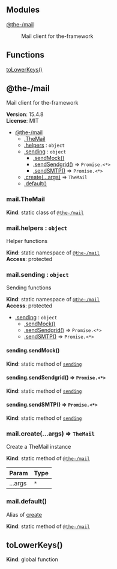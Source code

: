 <!--- Code generated by @the-/script-doc. DO NOT EDIT. -->

## Modules

<dl>
<dt><a href="#module_@the-/mail">@the-/mail</a></dt>
<dd><p>Mail client for the-framework</p>
</dd>
</dl>

## Functions

<dl>
<dt><a href="#toLowerKeys">toLowerKeys()</a></dt>
<dd></dd>
</dl>

<a name="module_@the-/mail"></a>

## @the-/mail
Mail client for the-framework

**Version**: 15.4.8  
**License**: MIT  

* [@the-/mail](#module_@the-/mail)
    * [.TheMail](#module_@the-/mail.TheMail)
    * [.helpers](#module_@the-/mail.helpers) : <code>object</code>
    * [.sending](#module_@the-/mail.sending) : <code>object</code>
        * [.sendMock()](#module_@the-/mail.sending.sendMock)
        * [.sendSendgrid()](#module_@the-/mail.sending.sendSendgrid) ⇒ <code>Promise.&lt;\*&gt;</code>
        * [.sendSMTP()](#module_@the-/mail.sending.sendSMTP) ⇒ <code>Promise.&lt;\*&gt;</code>
    * [.create(...args)](#module_@the-/mail.create) ⇒ <code>TheMail</code>
    * [.default()](#module_@the-/mail.default)

<a name="module_@the-/mail.TheMail"></a>

### mail.TheMail
**Kind**: static class of [<code>@the-/mail</code>](#module_@the-/mail)  
<a name="module_@the-/mail.helpers"></a>

### mail.helpers : <code>object</code>
Helper functions

**Kind**: static namespace of [<code>@the-/mail</code>](#module_@the-/mail)  
**Access**: protected  
<a name="module_@the-/mail.sending"></a>

### mail.sending : <code>object</code>
Sending functions

**Kind**: static namespace of [<code>@the-/mail</code>](#module_@the-/mail)  
**Access**: protected  

* [.sending](#module_@the-/mail.sending) : <code>object</code>
    * [.sendMock()](#module_@the-/mail.sending.sendMock)
    * [.sendSendgrid()](#module_@the-/mail.sending.sendSendgrid) ⇒ <code>Promise.&lt;\*&gt;</code>
    * [.sendSMTP()](#module_@the-/mail.sending.sendSMTP) ⇒ <code>Promise.&lt;\*&gt;</code>

<a name="module_@the-/mail.sending.sendMock"></a>

#### sending.sendMock()
**Kind**: static method of [<code>sending</code>](#module_@the-/mail.sending)  
<a name="module_@the-/mail.sending.sendSendgrid"></a>

#### sending.sendSendgrid() ⇒ <code>Promise.&lt;\*&gt;</code>
**Kind**: static method of [<code>sending</code>](#module_@the-/mail.sending)  
<a name="module_@the-/mail.sending.sendSMTP"></a>

#### sending.sendSMTP() ⇒ <code>Promise.&lt;\*&gt;</code>
**Kind**: static method of [<code>sending</code>](#module_@the-/mail.sending)  
<a name="module_@the-/mail.create"></a>

### mail.create(...args) ⇒ <code>TheMail</code>
Create a TheMail instance

**Kind**: static method of [<code>@the-/mail</code>](#module_@the-/mail)  

| Param | Type |
| --- | --- |
| ...args | <code>\*</code> | 

<a name="module_@the-/mail.default"></a>

### mail.default()
Alias of [create](#module_@the-/mail.create)

**Kind**: static method of [<code>@the-/mail</code>](#module_@the-/mail)  
<a name="toLowerKeys"></a>

## toLowerKeys()
**Kind**: global function  
